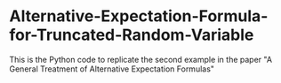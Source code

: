 # Alternative-Expectation-Formula-for-Truncated-Random-Variable

This is the Python code to replicate the second example in the paper "A General Treatment of Alternative Expectation Formulas"
